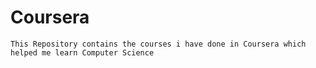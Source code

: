 # Coursera

    This Repository contains the courses i have done in Coursera which helped me learn Computer Science
